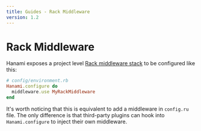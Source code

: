```yaml
---
title: Guides - Rack Middleware
version: 1.2
---
```


# Rack Middleware

Hanami exposes a project level [Rack middleware stack](http://www.rubydoc.info/github/rack/rack/master/file/SPEC) to be configured like this:

```ruby
# config/environment.rb
Hanami.configure do
  middleware.use MyRackMiddleware
end
```

It's worth noticing that this is equivalent to add a middleware in `config.ru` file.
The only difference is that third-party plugins can hook into `Hanami.configure` to inject their own middleware.
